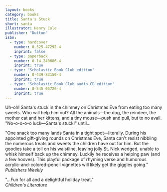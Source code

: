 ```yaml
---
layout: books
category: books
title: Santa's Stuck
short: santa
illustrator: Henry Cole
publisher: "Dutton"
isbn:
  - type: hardcover
    number: 0-525-47292-4
    inprint: false
  - type: paperback
    number: 0-14-240686-4
    inprint: true
  - type: "Scholastic Book Club edition"
    number: 0-439-83150-4
    inprint: true
  - type: "Scholastic Book Club audio CD edition"
    number: 0-545-05726-4
    inprint: true
---
```


Uh-oh! Santa's stuck in the chimney on Christmas Eve from eating too many sweets. Who will help him out? All the animals—the dog, the reindeer, the mother cat and her kittens, and a tiny mouse—push and pull, but to no avail. "No-o-o-o-o luck—Santa's stuck!" until…

"One snack too many lands Santa in a tight spot—literally. During his appointed gift-giving rounds on Christmas Eve, Santa can't resist nibbling the numerous treats and sweets the children have out for him. But the goodies take a toll on his waistline, leaving jolly St. Nick wedged, unable to whisk himself back up the chimney. Luckily he receives a helping paw (and a few hooves). This playful package of rhyming verse and humorous acrylic-and-colored-pencil vignettes will likely get the giggles going."  
_Publishers Weekly_

"…Fun for all and a delightful holiday treat."  
_Children's Literature_